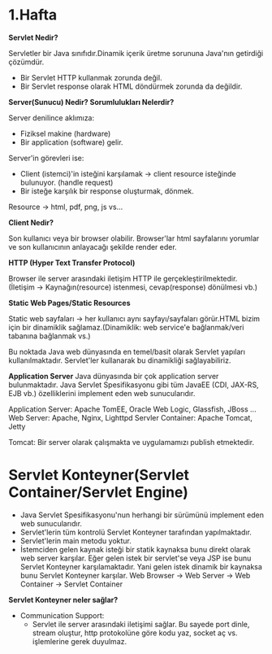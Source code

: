 # 1.Hafta

**Servlet Nedir?**

Servletler bir Java sınıfıdır.Dinamik içerik üretme sorununa Java'nın getirdiği çözümdür.
* Bir Servlet HTTP kullanmak zorunda değil.
* Bir Servlet response olarak HTML döndürmek zorunda da değildir.

**Server(Sunucu) Nedir? Sorumlulukları Nelerdir?**

Server denilince aklımıza:
* Fiziksel makine (hardware)
* Bir application (software) gelir.

Server'in görevleri ise:
* Client (istemci)'in isteğini karşılamak -> client resource isteğinde bulunuyor. (handle request)
* Bir isteğe karşılık bir response oluşturmak, dönmek.

Resource -> html, pdf, png, js vs...

**Client Nedir?**

Son kullanıcı veya bir browser olabilir.
Browser'lar html sayfalarını yorumlar ve son kullanıcının anlayacağı şekilde render eder.

**HTTP (Hyper Text Transfer Protocol)**

Browser ile server arasındaki iletişim HTTP ile gerçekleştirilmektedir. (İletişim -> Kaynağın(resource) istenmesi, cevap(response) dönülmesi vb.)

**Static Web Pages/Static Resources**

Static web sayfaları -> her kullanıcı aynı sayfayı/sayfaları görür.HTML bizim için bir dinamiklik sağlamaz.(Dinamiklik: web service'e bağlanmak/veri tabanına bağlanmak vs.)

Bu noktada Java web dünyasında en temel/basit olarak Servlet yapıları kullanılmaktadır. Servlet'ler kullanarak bu dinamikliği sağlayabiliriz.

**Application Server**
Java dünyasında bir çok application server bulunmaktadır. Java Servlet Spesifikasyonu gibi tüm JavaEE (CDI, JAX-RS, EJB vb.) özelliklerini implement eden web sunucularıdır.

Application Server: Apache TomEE, Oracle Web Logic, Glassfish, JBoss ...
Web Server: Apache, Nginx, Lighttpd
Servler Container: Apache Tomcat, Jetty

Tomcat: Bir server olarak çalışmakta ve uygulamamızı publish etmektedir.

# Servlet Konteyner(Servlet Container/Servlet Engine)
* Java Servlet Spesifikasyonu'nun herhangi bir sürümünü implement eden web sunucularıdır.
* Servlet'lerin tüm kontrolü Servlet Konteyner tarafından yapılmaktadır.
* Servlet'lerin main metodu yoktur. 
* İstemciden gelen kaynak isteği bir statik kaynaksa bunu direkt olarak web server karşılar. Eğer gelen istek bir servlet'se veya JSP ise bunu Servlet Konteyner karşılamaktadır.   Yani gelen istek dinamik bir kaynaksa bunu Servlet Konteyner karşılar.
  Web Browser -> Web Server -> Web Container -> Servlet Container
  
**Servlet Konteyner neler sağlar?**
* Communication Support:
  * Servlet ile server arasındaki iletişimi sağlar. Bu sayede port dinle, stream oluştur, http protokolüne göre kodu yaz, socket aç vs. işlemlerine gerek duyulmaz.


